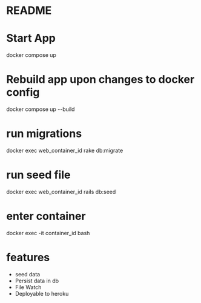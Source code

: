 # README

# Start App
docker compose up

# Rebuild app upon changes to docker config
docker compose up --build

# run migrations
docker exec web_container_id rake db:migrate

# run seed file
docker exec web_container_id rails db:seed

# enter container
docker exec -it container_id bash


# features
- seed data
- Persist data in db
- File Watch
- Deployable to heroku
